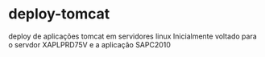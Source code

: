 # deploy-tomcat
deploy de aplicações tomcat em servidores linux
Inicialmente voltado para o servdor XAPLPRD75V e a aplicação SAPC2010
